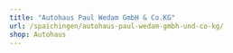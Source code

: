```yaml
---
title: "Autohaus Paul Wedam GmbH & Co.KG"
url: /spaichingen/autohaus-paul-wedam-gmbh-und-co-kg/
shop: Autohaus
---
```

